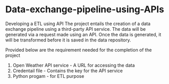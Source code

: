 # Data-exchange-pipeline-using-APIs
Developing a ETL using API
The project entails the creation of a data exchange pipeline using a third-party API service. The data will be generated via a request made using an API. Once the data is generated, it will be transformed before it is saved in the data repository. 

Provided below are the requirement needed for the completion of the project
1. Open Weather API service - A URL for accessing the data
2. Credentail file - Contains the key for the API service
3. Python progam - for ETL purpose








